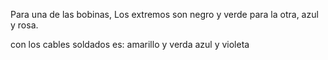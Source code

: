 Para una de las bobinas, Los extremos son negro y verde
para la otra, azul y rosa.

con los cables soldados es:
amarillo y verda
azul y violeta